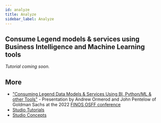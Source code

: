 ```yaml
---
id: analyze
title: Analyze
sidebar_label: Analyze
---
```


## Consume Legend models & services using Business Intelligence and Machine Learning tools

_Tutorial coming soon._

## More
- ["Consuming Legend Data Models & Services Using BI, Python/ML & other Tools"](https://www.youtube.com/watch?v=rm-mAohz6NQ) - Presentation by Andrew Ormerod and John Pentelow of Goldman Sachs at the 2022 [FINOS OSFF conference](../community/legend-media.md/#finos-osff)
- [Studio Tutorials](../tutorials/studio-create-model.md) 
- [Studio Concepts](../concepts/legend-studio-concepts.md)